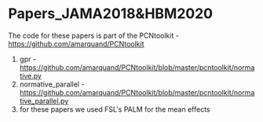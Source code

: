 # Papers_JAMA2018&HBM2020
The code for these papers is part of the PCNtoolkit - https://github.com/amarquand/PCNtoolkit

1) gpr - https://github.com/amarquand/PCNtoolkit/blob/master/pcntoolkit/normative.py
2) normative_parallel - https://github.com/amarquand/PCNtoolkit/blob/master/pcntoolkit/normative_parallel.py
3) for these papers we used FSL's PALM for the mean effects
